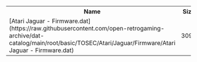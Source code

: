 <table>
<tr><th>Name</th><th>Size</th></tr>
<tr><td>
[Atari Jaguar - Firmware.dat](https://raw.githubusercontent.com/open-retrogaming-archive/dat-catalog/main/root/basic/TOSEC/Atari/Jaguar/Firmware/Atari Jaguar - Firmware.dat)
</td><td>3095</td></tr>
</table>
